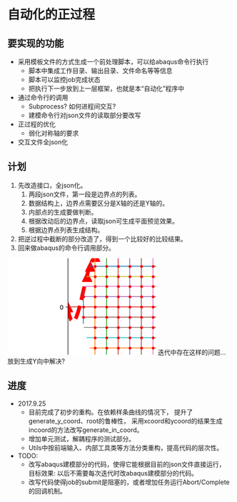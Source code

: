 # 自动化的正过程

## 要实现的功能

- 采用模板文件的方式生成一个前处理脚本，可以给abaqus命令行执行
    - 脚本中集成工作目录、输出目录、文件命名等等信息
    - 脚本可以监控job完成状态
    - 把执行下一步放到上一层框架，也就是本“自动化”程序中
- 通过命令行的调用
    - Subprocess? 如何进程间交互?
    - 建模命令行对json文件的读取部分要改写
- 正过程的优化
    - 弱化对称轴的要求
- 交互文件全json化

## 计划
1. 先改造接口，全json化。
    1. 两段json文件，第一段是边界点的列表。
    2. 数据结构上，边界点需要区分是X轴的还是Y轴的。
    3. 内部点的生成要做判断。
    4. 根据改动后的边界点，读取json可生成平面预览效果。
    5. 根据边界点列表生成结构。
2. 把逆过程中截断的部分改造了，得到一个比较好的比较结果。
3. 回来做abaqus的命令行调用部分。

![pic](./过长导致get_point_pair失效问题.png)
迭代中存在这样的问题...
放到生成Y向中解决?

## 进度
- 2017.9.25
    - 目前完成了初步的重构。在依赖样条曲线的情况下，
    提升了generate_y_coord、root的鲁棒性，
    采用xcoord和ycoord的结果生成incoord的方法改写generate_in_coord。
    - 增加单元测试，解耦程序的测试部分。
    - Utils中按前端输入、内部工具类等方法分类重构，提高代码的层次性。
- TODO:
    - 改写abaqus建模部分的代码，使得它能根据目前的json文件直接运行，
    目标效果: 以后不需要每次迭代时改abaqus建模部分的代码。
    - 改写代码使得job的submit是阻塞的，或者增加任务运行Abort/Complete的回调机制。
